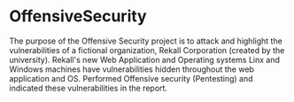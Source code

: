 # OffensiveSecurity
The purpose of the Offensive Security project is to attack and highlight the vulnerabilities of a fictional organization, Rekall Corporation (created by the university). Rekall's new Web Application and Operating systems Linx and Windows machines have vulnerabilities hidden throughout the web application and OS. Performed Offensive security (Pentesting) and indicated these vulnerabilities in the report. 
